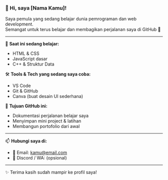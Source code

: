 ### 👋 Hi, saya [Nama Kamu]!

Saya pemula yang sedang belajar dunia pemrograman dan web development.  
Semangat untuk terus belajar dan membagikan perjalanan saya di GitHub 🚀

---

🌱 **Saat ini sedang belajar:**
- HTML & CSS
- JavaScript dasar
- C++ & Struktur Data

🛠 **Tools & Tech yang sedang saya coba:**
- VS Code
- Git & GitHub
- Canva (buat desain UI sederhana)

📌 **Tujuan GitHub ini:**
- Dokumentasi perjalanan belajar saya
- Menyimpan mini project & latihan
- Membangun portofolio dari awal

---

📫 **Hubungi saya di:**
- 📧 Email: kamu@email.com
- 💬 Discord / WA: (opsional)

---

✨ Terima kasih sudah mampir ke profil saya!
